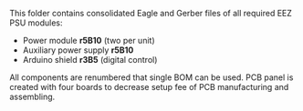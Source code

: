 This folder contains consolidated Eagle and Gerber files of all required EEZ PSU modules:
 * Power module **r5B10** (two per unit)
 * Auxiliary power supply **r5B10**
 * Arduino shield **r3B5** (digital control)

All components are renumbered that single BOM can be used. PCB panel is created with four boards to decrease setup fee of PCB manufacturing and assembling.
